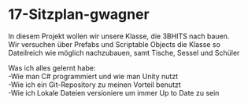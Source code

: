 # 17-Sitzplan-gwagner

In diesem Projekt wollen wir unsere Klasse, die 3BHITS nach bauen.<br>
Wir versuchen über Prefabs und Scriptable Objects die Klasse so Dateilreich wie möglich nachzubauen, samt Tische, Sessel und Schüler<br>

Was ich alles gelernt habe:<br>
-Wie man C# programmiert und wie man Unity nutzt<br>
-Wie ich ein Git-Repository zu meinen Vorteil benutzt<br>
-Wie ich Lokale Dateien versioniere um immer Up to Date zu sein<br>

